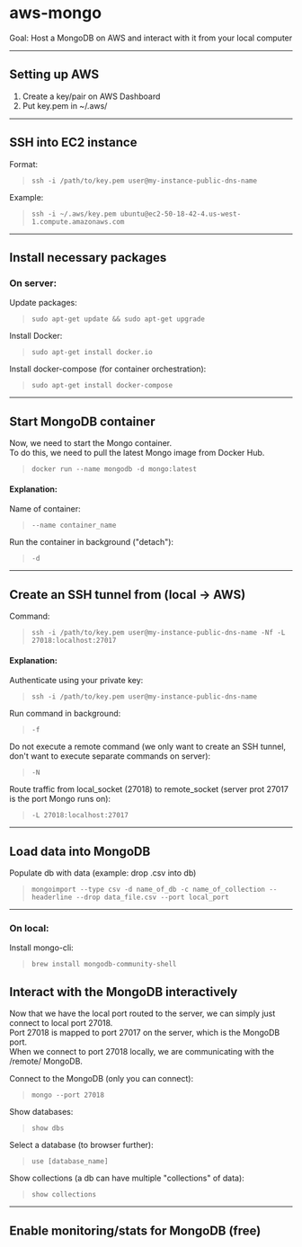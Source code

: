 # aws-mongo
Goal: Host a MongoDB on AWS and interact with it from your local computer

---
## Setting up AWS
1. Create a key/pair on AWS Dashboard
2. Put key.pem in ~/.aws/
---

## SSH into EC2 instance
Format:
> `ssh -i /path/to/key.pem user@my-instance-public-dns-name`

Example:
> `ssh -i ~/.aws/key.pem ubuntu@ec2-50-18-42-4.us-west-1.compute.amazonaws.com`
---

## Install necessary packages
### On server:
Update packages:
> `sudo apt-get update && sudo apt-get upgrade`

Install Docker:
> `sudo apt-get install docker.io`

Install docker-compose (for container orchestration):
> `sudo apt-get install docker-compose`
---

## Start MongoDB container
Now, we need to start the Mongo container. \
To do this, we need to pull the latest Mongo image from Docker Hub.

> `docker run --name mongodb -d mongo:latest`

#### Explanation:
Name of container:
> `--name container_name`

Run the container in background ("detach"):
>`-d`
---

## Create an SSH tunnel from (local -> AWS)
Command:
> `ssh -i /path/to/key.pem user@my-instance-public-dns-name -Nf -L 27018:localhost:27017`

#### Explanation:
Authenticate using your private key:
> `ssh -i /path/to/key.pem user@my-instance-public-dns-name`

Run command in background:
> `-f`

Do not execute a remote command (we only want to create an SSH tunnel, don't want to execute separate commands on server):
> `-N`

Route traffic from local_socket (27018) to remote_socket (server prot 27017 is the port Mongo runs on):
> `-L 27018:localhost:27017`
---

## Load data into MongoDB
Populate db with data (example: drop .csv into db)
> `mongoimport --type csv -d name_of_db -c name_of_collection --headerline --drop data_file.csv --port local_port`
---


### On local:
Install mongo-cli:
> `brew install mongodb-community-shell`

## Interact with the MongoDB interactively
Now that we have the local port routed to the server, we can simply just connect to local port 27018. \
Port 27018 is mapped to port 27017 on the server, which is the MongoDB port. \
When we connect to port 27018 locally, we are communicating with the /remote/ MongoDB.

Connect to the MongoDB (only you can connect):
> `mongo --port 27018`

Show databases:
> `show dbs`

Select a database (to browser further):
> `use [database_name]`

Show collections (a db can have multiple "collections" of data):
> `show collections`
---

## Enable monitoring/stats for MongoDB (free)

